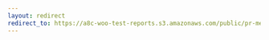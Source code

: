 ```yaml
---
layout: redirect
redirect_to: https://a8c-woo-test-reports.s3.amazonaws.com/public/pr-merge/41064/e2e/index.html
---
```

